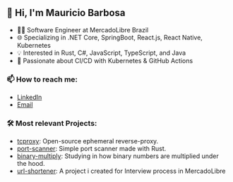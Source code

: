 ## 👋 Hi, I'm Mauricio Barbosa

- 🧑‍💻 Software Engineer at MercadoLibre Brazil
- 🌐 Specializing in .NET Core, SpringBoot, React.js, React Native, Kubernetes
- 💡 Interested in Rust, C#, JavaScript, TypeScript, and Java
- 🚀 Passionate about CI/CD with Kubernetes & GitHub Actions

### 📫 How to reach me:
- [LinkedIn](https://www.linkedin.com/in/mauriciogbc/)
- [Email](mailto:your-email@example.com)

### 🛠️ Most relevant Projects:
- [tcproxy](https://github.com/MauricioOGM/tcproxy): Open-source ephemeral reverse-proxy.
- [port-scanner](https://github.com/MauricioOGM/port-scanner): Simple port scanner made with Rust.
- [binary-multiply](https://github.com/M4urici0GM/binary-multiply): Studying in how binary numbers are multiplied under the hood.
- [url-shortener](https://github.com/M4urici0GM/url-shortener): A project i created for Interview process in MercadoLibre
